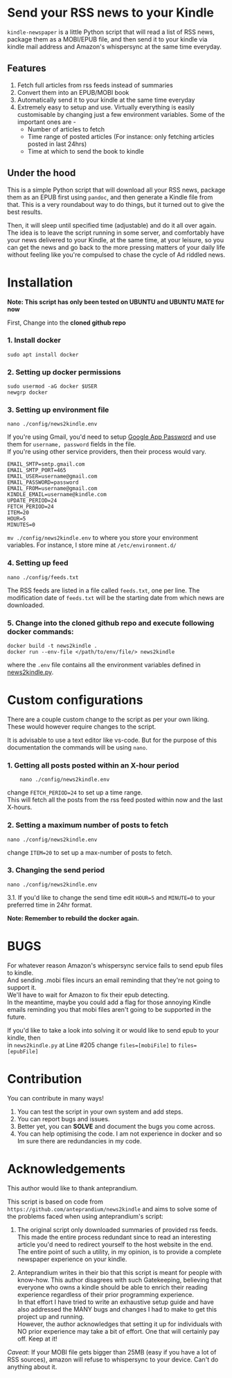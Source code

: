 # Send your RSS news to your Kindle

`kindle-newspaper` is a little Python script that will read a list of RSS news, package them as a MOBI/EPUB file, and then send it to your kindle via kindle mail address and Amazon's whispersync at the same time everyday.

## Features

1.  Fetch full articles from rss feeds instead of summaries
2.  Convert them into an EPUB/MOBI book
3.  Automatically send it to your kindle at the same time everyday
4.  Extremely easy to setup and use. Virtually everything is easily customisable by changing just a few environment variables. Some of the important ones are - <br>
    - Number of articles to fetch
    - Time range of posted articles (For instance: only fetching articles posted in last 24hrs)
    - Time at which to send the book to kindle

## Under the hood

This is a simple Python script that will download all your RSS news, package them as an EPUB first using `pandoc`, and then generate a Kindle file from that. This is a very roundabout way to do things, but it turned out to give the best results.

Then, it will sleep until specified time (adjustable) and do it all over again. The idea is to leave the script running in some server, and comfortably have your news delivered to your Kindle, at the same time, at your leisure, so you can get the news and go back to the more pressing matters of your daily life without feeling like you're compulsed to chase the cycle of Ad riddled news.

# Installation

**Note: This script has only been tested on UBUNTU and UBUNTU MATE for now**

First, Change into the **cloned github repo**

### 1. Install docker

`sudo apt install docker`

### 2. Setting up docker permissions

    sudo usermod -aG docker $USER
    newgrp docker

### 3. Setting up environment file

    nano ./config/news2kindle.env

If you're using Gmail, you'd need to setup [Google App Password](https://support.google.com/accounts/answer/185833?hl=en) and use them for `username, password` fields in the file.<br>
If you're using other service providers, then their process would vary.<br>

    EMAIL_SMTP=smtp.gmail.com
    EMAIL_SMTP_PORT=465
    EMAIL_USER=username@gmail.com
    EMAIL_PASSWORD=password
    EMAIL_FROM=username@gmail.com
    KINDLE_EMAIL=username@kindle.com
    UPDATE_PERIOD=24
    FETCH_PERIOD=24
    ITEM=20
    HOUR=5
    MINUTES=0

`mv ./config/news2kindle.env` to where you store your environment variables.
For instance, I store mine at `/etc/environment.d/`

### 4. Setting up feed

    nano ./config/feeds.txt

The RSS feeds are listed in a file called `feeds.txt`, one per line. The modification date of `feeds.txt` will be the starting date from which news are downloaded.

### 5. Change into the **cloned github repo** and execute following docker commands:

    docker build -t news2kindle .
    docker run --env-file </path/to/env/file/> news2kindle

where the `.env` file contains all the environment variables defined in [news2kindle.py](src/news2kindle.py).

# Custom configurations

There are a couple custom change to the script as per your own liking. These would however require changes to the script.

It is advisable to use a text editor like vs-code. But for the purpose of this documentation the commands will be using `nano`.

### 1. Getting all posts posted within an X-hour period

        nano ./config/news2kindle.env

change `FETCH_PERIOD=24` to set up a time range.
<br>This will fetch all the posts from the rss feed posted within now and the last X-hours.

### 2. Setting a maximum number of posts to fetch

    nano ./config/news2kindle.env

change `ITEM=20` to set up a max-number of posts to fetch.

### 3. Changing the send period

    nano ./config/news2kindle.env

3.1. If you'd like to change the send time edit `HOUR=5` and `MINUTE=0` to your preferred time in 24hr format.

**Note: Remember to rebuild the docker again.**

# BUGS

For whatever reason Amazon's whispersync service fails to send epub files to kindle. <br>
And sending .mobi files incurs an email reminding that they're not going to support it.
<br>We'll have to wait for Amazon to fix their epub detecting.
<br>In the meantime, maybe you could add a flag for those annoying Kindle emails reminding you that mobi files aren't going to be supported in the future.

If you'd like to take a look into solving it or would like to send epub to your kindle, then<br>
in `news2kindle.py` at Line #205 change `files=[mobiFile]` to `files=[epubFile]`

# Contribution

You can contribute in many ways!

1. You can test the script in your own system and add steps.
2. You can report bugs and issues.
3. Better yet, you can **SOLVE** and document the bugs you come across.
4. You can help optimising the code. I am not experience in docker and so Im sure there are redundancies in my code.

# Acknowledgements

This author would like to thank anteprandium.

This script is based on code from
<br>
`https://github.com/anteprandium/news2kindle` and aims to solve some of the problems faced when using anteprandium's script:

1. The original script only downloaded summaries of provided rss feeds. This made the entire process redundant since to read an interesting article you'd need to redirect yourself to the host website in the end. The entire point of such a utility, in my opinion, is to provide a complete newspaper experience on your kindle.

2. Anteprandium writes in their bio that this script is meant for people with know-how. This author disagrees with such Gatekeeping, believing that everyone who owns a kindle should be able to enrich their reading experience regardless of their prior programming experience.
   <br>In that effort I have tried to write an exhaustive setup guide and have also addressed the MANY bugs and changes I had to make to get this project up and running.
   <br>However, the author acknowledges that setting it up for individuals with NO prior experience may take a bit of effort. One that will certainly pay off. Keep at it!

_Caveat_: If your MOBI file gets bigger than 25MB (easy if you have a lot of RSS sources), amazon will refuse to whispersync to your device. Can't do anything about it.
